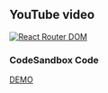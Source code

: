 ## YouTube video
<a href="https://www.youtube.com/watch?v=cN6gdSRe6aA"><img src="https://img.youtube.com/vi/cN6gdSRe6aA/hqdefault.jpg" alt='React Router DOM'></a>

### CodeSandbox Code
[DEMO](https://codesandbox.io/s/react-router-dom-hlx8x)
